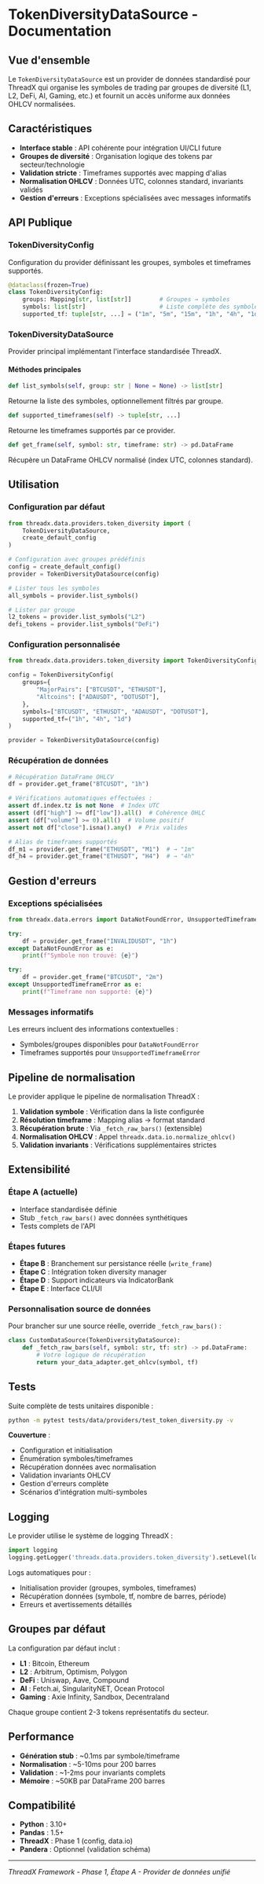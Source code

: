 # TokenDiversityDataSource - Documentation

## Vue d'ensemble

Le `TokenDiversityDataSource` est un provider de données standardisé pour ThreadX qui organise les symboles de trading par groupes de diversité (L1, L2, DeFi, AI, Gaming, etc.) et fournit un accès uniforme aux données OHLCV normalisées.

## Caractéristiques

- **Interface stable** : API cohérente pour intégration UI/CLI future
- **Groupes de diversité** : Organisation logique des tokens par secteur/technologie
- **Validation stricte** : Timeframes supportés avec mapping d'alias
- **Normalisation OHLCV** : Données UTC, colonnes standard, invariants validés
- **Gestion d'erreurs** : Exceptions spécialisées avec messages informatifs

## API Publique

### TokenDiversityConfig

Configuration du provider définissant les groupes, symboles et timeframes supportés.

```python
@dataclass(frozen=True)
class TokenDiversityConfig:
    groups: Mapping[str, list[str]]        # Groupes → symboles
    symbols: list[str]                     # Liste complète des symboles
    supported_tf: tuple[str, ...] = ("1m", "5m", "15m", "1h", "4h", "1d")
```

### TokenDiversityDataSource

Provider principal implémentant l'interface standardisée ThreadX.

#### Méthodes principales

```python
def list_symbols(self, group: str | None = None) -> list[str]
```
Retourne la liste des symboles, optionnellement filtrés par groupe.

```python
def supported_timeframes(self) -> tuple[str, ...]
```
Retourne les timeframes supportés par ce provider.

```python
def get_frame(self, symbol: str, timeframe: str) -> pd.DataFrame
```
Récupère un DataFrame OHLCV normalisé (index UTC, colonnes standard).

## Utilisation

### Configuration par défaut

```python
from threadx.data.providers.token_diversity import (
    TokenDiversityDataSource,
    create_default_config
)

# Configuration avec groupes prédéfinis
config = create_default_config()
provider = TokenDiversityDataSource(config)

# Lister tous les symboles
all_symbols = provider.list_symbols()

# Lister par groupe
l2_tokens = provider.list_symbols("L2")
defi_tokens = provider.list_symbols("DeFi")
```

### Configuration personnalisée

```python
from threadx.data.providers.token_diversity import TokenDiversityConfig

config = TokenDiversityConfig(
    groups={
        "MajorPairs": ["BTCUSDT", "ETHUSDT"],
        "Altcoins": ["ADAUSDT", "DOTUSDT"],
    },
    symbols=["BTCUSDT", "ETHUSDT", "ADAUSDT", "DOTUSDT"],
    supported_tf=("1h", "4h", "1d")
)

provider = TokenDiversityDataSource(config)
```

### Récupération de données

```python
# Récupération DataFrame OHLCV
df = provider.get_frame("BTCUSDT", "1h")

# Vérifications automatiques effectuées :
assert df.index.tz is not None  # Index UTC
assert (df["high"] >= df["low"]).all()  # Cohérence OHLC
assert (df["volume"] >= 0).all()  # Volume positif
assert not df["close"].isna().any()  # Prix valides

# Alias de timeframes supportés
df_m1 = provider.get_frame("ETHUSDT", "M1")  # → "1m"
df_h4 = provider.get_frame("ETHUSDT", "H4")  # → "4h"
```

## Gestion d'erreurs

### Exceptions spécialisées

```python
from threadx.data.errors import DataNotFoundError, UnsupportedTimeframeError

try:
    df = provider.get_frame("INVALIDUSDT", "1h")
except DataNotFoundError as e:
    print(f"Symbole non trouvé: {e}")

try:
    df = provider.get_frame("BTCUSDT", "2m")
except UnsupportedTimeframeError as e:
    print(f"Timeframe non supporté: {e}")
```

### Messages informatifs

Les erreurs incluent des informations contextuelles :
- Symboles/groupes disponibles pour `DataNotFoundError`
- Timeframes supportés pour `UnsupportedTimeframeError`

## Pipeline de normalisation

Le provider applique le pipeline de normalisation ThreadX :

1. **Validation symbole** : Vérification dans la liste configurée
2. **Résolution timeframe** : Mapping alias → format standard
3. **Récupération brute** : Via `_fetch_raw_bars()` (extensible)
4. **Normalisation OHLCV** : Appel `threadx.data.io.normalize_ohlcv()`
5. **Validation invariants** : Vérifications supplémentaires strictes

## Extensibilité

### Étape A (actuelle)
- Interface standardisée définie
- Stub `_fetch_raw_bars()` avec données synthétiques
- Tests complets de l'API

### Étapes futures
- **Étape B** : Branchement sur persistance réelle (`write_frame`)
- **Étape C** : Intégration token diversity manager
- **Étape D** : Support indicateurs via IndicatorBank
- **Étape E** : Interface CLI/UI

### Personnalisation source de données

Pour brancher sur une source réelle, override `_fetch_raw_bars()` :

```python
class CustomDataSource(TokenDiversityDataSource):
    def _fetch_raw_bars(self, symbol: str, tf: str) -> pd.DataFrame:
        # Votre logique de récupération
        return your_data_adapter.get_ohlcv(symbol, tf)
```

## Tests

Suite complète de tests unitaires disponible :

```bash
python -m pytest tests/data/providers/test_token_diversity.py -v
```

**Couverture** :
- Configuration et initialisation
- Énumération symboles/timeframes  
- Récupération données avec normalisation
- Validation invariants OHLCV
- Gestion d'erreurs complète
- Scénarios d'intégration multi-symboles

## Logging

Le provider utilise le système de logging ThreadX :

```python
import logging
logging.getLogger('threadx.data.providers.token_diversity').setLevel(logging.DEBUG)
```

Logs automatiques pour :
- Initialisation provider (groupes, symboles, timeframes)
- Récupération données (symbole, tf, nombre de barres, période)
- Erreurs et avertissements détaillés

## Groupes par défaut

La configuration par défaut inclut :

- **L1** : Bitcoin, Ethereum
- **L2** : Arbitrum, Optimism, Polygon  
- **DeFi** : Uniswap, Aave, Compound
- **AI** : Fetch.ai, SingularityNET, Ocean Protocol
- **Gaming** : Axie Infinity, Sandbox, Decentraland

Chaque groupe contient 2-3 tokens représentatifs du secteur.

## Performance

- **Génération stub** : ~0.1ms par symbole/timeframe
- **Normalisation** : ~5-10ms pour 200 barres
- **Validation** : ~1-2ms pour invariants complets
- **Mémoire** : ~50KB par DataFrame 200 barres

## Compatibilité

- **Python** : 3.10+
- **Pandas** : 1.5+
- **ThreadX** : Phase 1 (config, data.io)
- **Pandera** : Optionnel (validation schéma)

---

*ThreadX Framework - Phase 1, Étape A - Provider de données unifié*